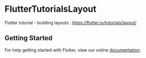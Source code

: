 # FlutterTutorialsLayout
Flutter tutorial - building layouts : https://flutter.io/tutorials/layout/

## Getting Started

For help getting started with Flutter, view our online
[documentation](https://flutter.io/).
